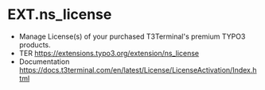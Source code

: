 # EXT.ns_license

- Manage License(s) of your purchased T3Terminal's premium TYPO3 products.
- TER https://extensions.typo3.org/extension/ns_license
- Documentation https://docs.t3terminal.com/en/latest/License/LicenseActivation/Index.html